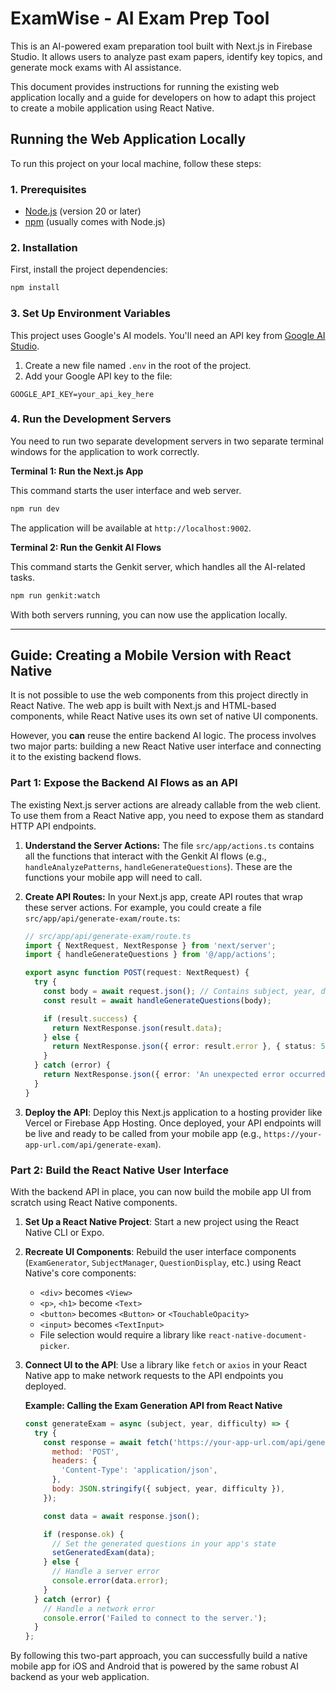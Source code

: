 # ExamWise - AI Exam Prep Tool

This is an AI-powered exam preparation tool built with Next.js in Firebase Studio. It allows users to analyze past exam papers, identify key topics, and generate mock exams with AI assistance.

This document provides instructions for running the existing web application locally and a guide for developers on how to adapt this project to create a mobile application using React Native.

## Running the Web Application Locally

To run this project on your local machine, follow these steps:

### 1. Prerequisites

- [Node.js](https://nodejs.org/) (version 20 or later)
- [npm](https://www.npmjs.com/) (usually comes with Node.js)

### 2. Installation

First, install the project dependencies:

```bash
npm install
```

### 3. Set Up Environment Variables

This project uses Google's AI models. You'll need an API key from [Google AI Studio](https://aistudio.google.com/app/apikey).

1.  Create a new file named `.env` in the root of the project.
2.  Add your Google API key to the file:

```
GOOGLE_API_KEY=your_api_key_here
```

### 4. Run the Development Servers

You need to run two separate development servers in two separate terminal windows for the application to work correctly.

**Terminal 1: Run the Next.js App**

This command starts the user interface and web server.

```bash
npm run dev
```

The application will be available at `http://localhost:9002`.

**Terminal 2: Run the Genkit AI Flows**

This command starts the Genkit server, which handles all the AI-related tasks.

```bash
npm run genkit:watch
```

With both servers running, you can now use the application locally.

---

## Guide: Creating a Mobile Version with React Native

It is not possible to use the web components from this project directly in React Native. The web app is built with Next.js and HTML-based components, while React Native uses its own set of native UI components.

However, you **can** reuse the entire backend AI logic. The process involves two major parts: building a new React Native user interface and connecting it to the existing backend flows.

### Part 1: Expose the Backend AI Flows as an API

The existing Next.js server actions are already callable from the web client. To use them from a React Native app, you need to expose them as standard HTTP API endpoints.

1.  **Understand the Server Actions:** The file `src/app/actions.ts` contains all the functions that interact with the Genkit AI flows (e.g., `handleAnalyzePatterns`, `handleGenerateQuestions`). These are the functions your mobile app will need to call.

2.  **Create API Routes:** In your Next.js app, create API routes that wrap these server actions. For example, you could create a file `src/app/api/generate-exam/route.ts`:

    ```typescript
    // src/app/api/generate-exam/route.ts
    import { NextRequest, NextResponse } from 'next/server';
    import { handleGenerateQuestions } from '@/app/actions';

    export async function POST(request: NextRequest) {
      try {
        const body = await request.json(); // Contains subject, year, difficulty
        const result = await handleGenerateQuestions(body);

        if (result.success) {
          return NextResponse.json(result.data);
        } else {
          return NextResponse.json({ error: result.error }, { status: 500 });
        }
      } catch (error) {
        return NextResponse.json({ error: 'An unexpected error occurred.' }, { status: 500 });
      }
    }
    ```

3.  **Deploy the API**: Deploy this Next.js application to a hosting provider like Vercel or Firebase App Hosting. Once deployed, your API endpoints will be live and ready to be called from your mobile app (e.g., `https://your-app-url.com/api/generate-exam`).

### Part 2: Build the React Native User Interface

With the backend API in place, you can now build the mobile app UI from scratch using React Native components.

1.  **Set Up a React Native Project**: Start a new project using the React Native CLI or Expo.

2.  **Recreate UI Components**: Rebuild the user interface components (`ExamGenerator`, `SubjectManager`, `QuestionDisplay`, etc.) using React Native's core components:
    *   `<div>` becomes `<View>`
    *   `<p>`, `<h1>` become `<Text>`
    *   `<button>` becomes `<Button>` or `<TouchableOpacity>`
    *   `<input>` becomes `<TextInput>`
    *   File selection would require a library like `react-native-document-picker`.

3.  **Connect UI to the API**: Use a library like `fetch` or `axios` in your React Native app to make network requests to the API endpoints you deployed.

    **Example: Calling the Exam Generation API from React Native**

    ```javascript
    const generateExam = async (subject, year, difficulty) => {
      try {
        const response = await fetch('https://your-app-url.com/api/generate-exam', {
          method: 'POST',
          headers: {
            'Content-Type': 'application/json',
          },
          body: JSON.stringify({ subject, year, difficulty }),
        });

        const data = await response.json();

        if (response.ok) {
          // Set the generated questions in your app's state
          setGeneratedExam(data);
        } else {
          // Handle a server error
          console.error(data.error);
        }
      } catch (error) {
        // Handle a network error
        console.error('Failed to connect to the server.');
      }
    };
    ```

By following this two-part approach, you can successfully build a native mobile app for iOS and Android that is powered by the same robust AI backend as your web application.
